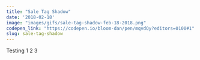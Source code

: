 ```yaml
---
title: "Sale Tag Shadow"
date: '2018-02-18'
image: "images/gifs/sale-tag-shadow-feb-18-2018.png"
codepen_link: "https://codepen.io/bloom-dan/pen/mqvdQy?editors=0100#1"
slug: sale-tag-shadow
---
```


Testing 1 2 3
